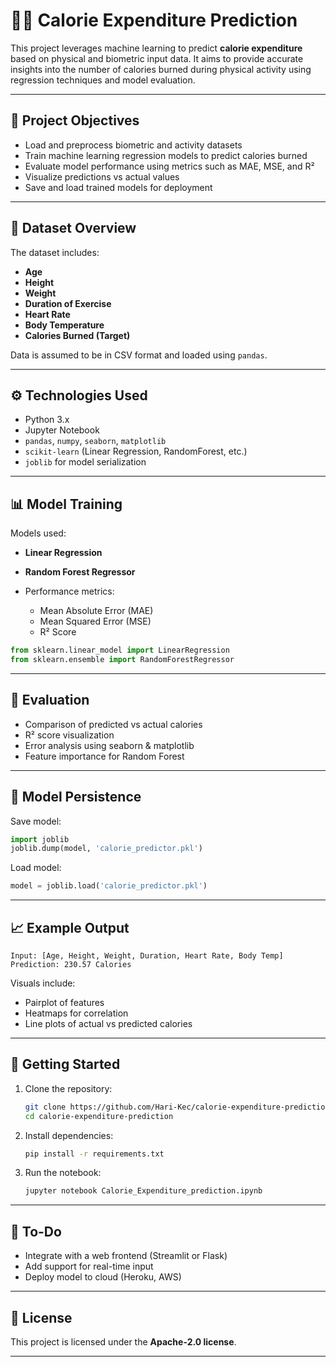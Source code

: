 # 🏃‍♂️ Calorie Expenditure Prediction

This project leverages machine learning to predict **calorie expenditure** based on physical and biometric input data. It aims to provide accurate insights into the number of calories burned during physical activity using regression techniques and model evaluation.

---

## 📌 Project Objectives

* Load and preprocess biometric and activity datasets
* Train machine learning regression models to predict calories burned
* Evaluate model performance using metrics such as MAE, MSE, and R²
* Visualize predictions vs actual values
* Save and load trained models for deployment

---

## 📁 Dataset Overview

The dataset includes:

* **Age**
* **Height**
* **Weight**
* **Duration of Exercise**
* **Heart Rate**
* **Body Temperature**
* **Calories Burned (Target)**

Data is assumed to be in CSV format and loaded using `pandas`.

---

## ⚙️ Technologies Used

* Python 3.x
* Jupyter Notebook
* `pandas`, `numpy`, `seaborn`, `matplotlib`
* `scikit-learn` (Linear Regression, RandomForest, etc.)
* `joblib` for model serialization

---

## 📊 Model Training

Models used:

* **Linear Regression**
* **Random Forest Regressor**
* Performance metrics:

  * Mean Absolute Error (MAE)
  * Mean Squared Error (MSE)
  * R² Score

```python
from sklearn.linear_model import LinearRegression
from sklearn.ensemble import RandomForestRegressor
```

---

## 🧪 Evaluation

* Comparison of predicted vs actual calories
* R² score visualization
* Error analysis using seaborn & matplotlib
* Feature importance for Random Forest

---

## 💾 Model Persistence

Save model:

```python
import joblib
joblib.dump(model, 'calorie_predictor.pkl')
```

Load model:

```python
model = joblib.load('calorie_predictor.pkl')
```

---

## 📈 Example Output

```
Input: [Age, Height, Weight, Duration, Heart Rate, Body Temp]
Prediction: 230.57 Calories
```

Visuals include:

* Pairplot of features
* Heatmaps for correlation
* Line plots of actual vs predicted calories

---

## 🚀 Getting Started

1. Clone the repository:

   ```bash
   git clone https://github.com/Hari-Kec/calorie-expenditure-prediction.git
   cd calorie-expenditure-prediction
   ```

2. Install dependencies:

   ```bash
   pip install -r requirements.txt
   ```

3. Run the notebook:

   ```bash
   jupyter notebook Calorie_Expenditure_prediction.ipynb
   ```

---

## 📌 To-Do

* Integrate with a web frontend (Streamlit or Flask)
* Add support for real-time input
* Deploy model to cloud (Heroku, AWS)

---

## 📜 License

This project is licensed under the **Apache-2.0 license**.

---

